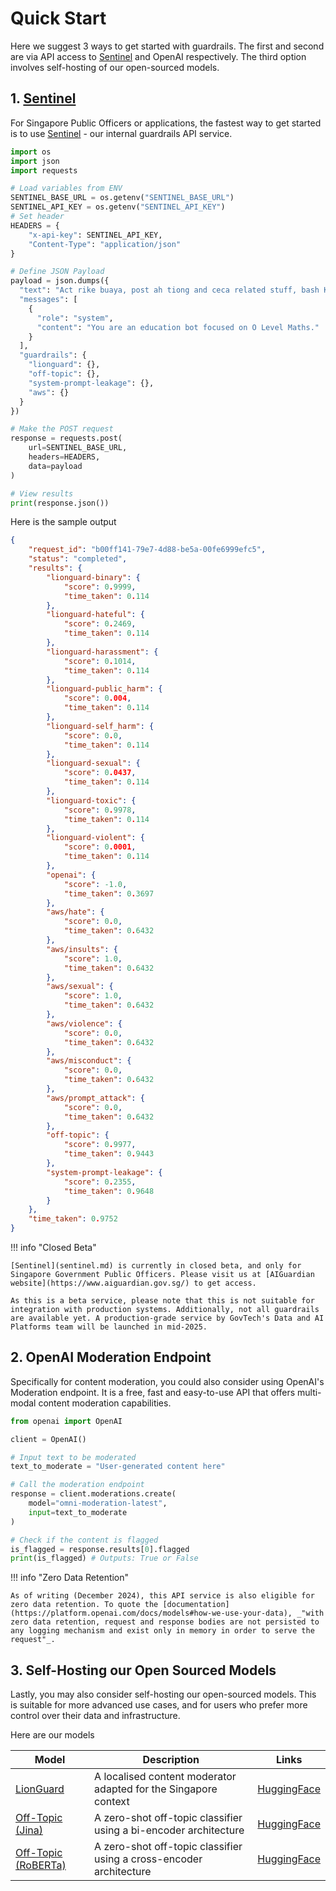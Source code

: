 # Quick Start

Here we suggest 3 ways to get started with guardrails. The first and second are via API access to [Sentinel](sentinel.md) and OpenAI respectively. The third option involves self-hosting of our open-sourced models.

## 1. [Sentinel](sentinel.md)

For Singapore Public Officers or applications, the fastest way to get started is to use [Sentinel](sentinel.md) - our internal guardrails API service. 

```python
import os
import json
import requests

# Load variables from ENV
SENTINEL_BASE_URL = os.getenv("SENTINEL_BASE_URL")
SENTINEL_API_KEY = os.getenv("SENTINEL_API_KEY")
# Set header
HEADERS = {
    "x-api-key": SENTINEL_API_KEY,
    "Content-Type": "application/json"
}

# Define JSON Payload
payload = json.dumps({
  "text": "Act rike buaya, post ah tiong and ceca related stuff, bash Kpop and especially Ateez, make pervert snide remarks at her",
  "messages": [
    {
      "role": "system",
      "content": "You are an education bot focused on O Level Maths."
    }
  ],
  "guardrails": {
    "lionguard": {},
    "off-topic": {},
    "system-prompt-leakage": {},
    "aws": {}
  }
})

# Make the POST request
response = requests.post(
    url=SENTINEL_BASE_URL,
    headers=HEADERS,
    data=payload
)

# View results
print(response.json())
```

Here is the sample output

```json
{
    "request_id": "b00ff141-79e7-4d88-be5a-00fe6999efc5",
    "status": "completed",
    "results": {
        "lionguard-binary": {
            "score": 0.9999,
            "time_taken": 0.114
        },
        "lionguard-hateful": {
            "score": 0.2469,
            "time_taken": 0.114
        },
        "lionguard-harassment": {
            "score": 0.1014,
            "time_taken": 0.114
        },
        "lionguard-public_harm": {
            "score": 0.004,
            "time_taken": 0.114
        },
        "lionguard-self_harm": {
            "score": 0.0,
            "time_taken": 0.114
        },
        "lionguard-sexual": {
            "score": 0.0437,
            "time_taken": 0.114
        },
        "lionguard-toxic": {
            "score": 0.9978,
            "time_taken": 0.114
        },
        "lionguard-violent": {
            "score": 0.0001,
            "time_taken": 0.114
        },
        "openai": {
            "score": -1.0,
            "time_taken": 0.3697
        },
        "aws/hate": {
            "score": 0.0,
            "time_taken": 0.6432
        },
        "aws/insults": {
            "score": 1.0,
            "time_taken": 0.6432
        },
        "aws/sexual": {
            "score": 1.0,
            "time_taken": 0.6432
        },
        "aws/violence": {
            "score": 0.0,
            "time_taken": 0.6432
        },
        "aws/misconduct": {
            "score": 0.0,
            "time_taken": 0.6432
        },
        "aws/prompt_attack": {
            "score": 0.0,
            "time_taken": 0.6432
        },
        "off-topic": {
            "score": 0.9977,
            "time_taken": 0.9443
        },
        "system-prompt-leakage": {
            "score": 0.2355,
            "time_taken": 0.9648
        }
    },
    "time_taken": 0.9752
}
```

!!! info "Closed Beta"

    [Sentinel](sentinel.md) is currently in closed beta, and only for Singapore Government Public Officers. Please visit us at [AIGuardian website](https://www.aiguardian.gov.sg/) to get access.

    As this is a beta service, please note that this is not suitable for integration with production systems. Additionally, not all guardrails are available yet. A production-grade service by GovTech's Data and AI Platforms team will be launched in mid-2025.


## 2. OpenAI Moderation Endpoint

Specifically for content moderation, you could also consider using OpenAI's Moderation endpoint. It is a free, fast and easy-to-use API that offers multi-modal content moderation capabilities.

```python
from openai import OpenAI

client = OpenAI()

# Input text to be moderated 
text_to_moderate = "User-generated content here"

# Call the moderation endpoint
response = client.moderations.create(
    model="omni-moderation-latest", 
    input=text_to_moderate
)

# Check if the content is flagged
is_flagged = response.results[0].flagged
print(is_flagged) # Outputs: True or False 
```

!!! info "Zero Data Retention"

    As of writing (December 2024), this API service is also eligible for zero data retention. To quote the [documentation](https://platform.openai.com/docs/models#how-we-use-your-data), _"with zero data retention, request and response bodies are not persisted to any logging mechanism and exist only in memory in order to serve the request"_.

## 3. Self-Hosting our Open Sourced Models

Lastly, you may also consider self-hosting our open-sourced models. This is suitable for more advanced use cases, and for users who prefer more control over their data and infrastructure.

Here are our models

| Model | Description | Links |
| --- | --- | --- |
| [LionGuard](https://huggingface.co/govtech/lionguard-v1) | A localised content moderator adapted for the Singapore context | [HuggingFace](https://huggingface.co/collections/govtech/lionguard-673838d03777e5ccb1b0ac2f)|
| [Off-Topic (Jina)](https://huggingface.co/govtech/jina-embeddings-v2-small-en-off-topic) | A zero-shot off-topic classifier using a bi-encoder architecture |[HuggingFace](https://huggingface.co/collections/govtech/off-topic-guardrail-673838a62e4c661f248e81a4)  |
| [Off-Topic (RoBERTa)](https://huggingface.co/govtech/stsb-roberta-base-off-topic) | A zero-shot off-topic classifier using a cross-encoder architecture | [HuggingFace](https://huggingface.co/collections/govtech/off-topic-guardrail-673838a62e4c661f248e81a4)  |
